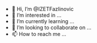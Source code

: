 - 👋 Hi, I’m @IZETFazlinovic
- 👀 I’m interested in ...
- 🌱 I’m currently learning ...
- 💞️ I’m looking to collaborate on ...
- 📫 How to reach me ...

<!---
IZETFazlinovic/IZETFazlinovic is a ✨ special ✨ repository because its `README.md` (this file) appears on your GitHub profile.
You can click the Preview link to take a look at your changes.
--->
